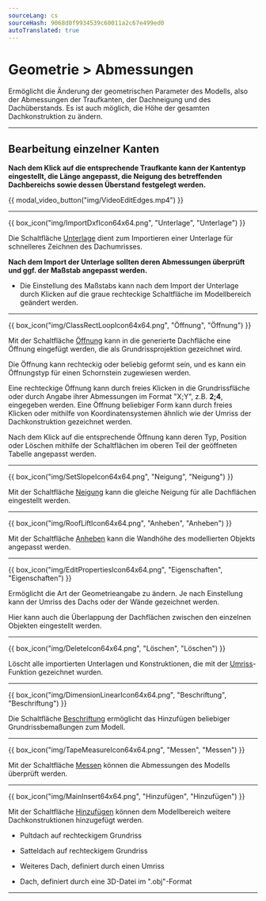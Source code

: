 ```yaml
---
sourceLang: cs
sourceHash: 9068d0f9934539c60011a2c67e499ed0
autoTranslated: true
---
```


# Geometrie &gt; Abmessungen

<p>Ermöglicht die Änderung der geometrischen Parameter des Modells, also der Abmessungen der Traufkanten, der Dachneigung und des Dachüberstands. Es ist auch möglich, die Höhe der gesamten Dachkonstruktion zu ändern.</p>

<hr class="main">

<h2>Bearbeitung einzelner Kanten</h2>
<p><b>Nach dem Klick auf die entsprechende Traufkante kann der Kantentyp eingestellt, die Länge angepasst, die Neigung des betreffenden Dachbereichs sowie dessen Überstand festgelegt werden.</b></p>

{{ modal_video_button("img/VideoEditEdges.mp4") }}

<hr class="main">

{{ box_icon("img/ImportDxfIcon64x64.png", "Unterlage", "Unterlage") }}

<p>Die Schaltfläche <u>Unterlage</u> dient zum Importieren einer Unterlage für schnelleres Zeichnen des Dachumrisses.</p>

<p><b>Nach dem Import der Unterlage sollten deren Abmessungen überprüft und ggf. der Maßstab angepasst werden.</b></p>

<ul>
  <li><p>Die Einstellung des Maßstabs kann nach dem Import der Unterlage durch Klicken auf die graue rechteckige Schaltfläche im Modellbereich geändert werden.</p></li>
</ul>

<hr class="main">

{{ box_icon("img/ClassRectLoopIcon64x64.png", "Öffnung", "Öffnung") }}

<p>Mit der Schaltfläche <u>Öffnung</u> kann in die generierte Dachfläche eine Öffnung eingefügt werden, die als Grundrissprojektion gezeichnet wird.</p>

<p>Die Öffnung kann rechteckig oder beliebig geformt sein, und es kann ein Öffnungstyp für einen Schornstein zugewiesen werden.</p>

<p>Eine rechteckige Öffnung kann durch freies Klicken in die Grundrissfläche oder durch Angabe ihrer Abmessungen im Format "X;Y", z.B. <b>2;4</b>, eingegeben werden. Eine Öffnung beliebiger Form kann durch freies Klicken oder mithilfe von Koordinatensystemen ähnlich wie der Umriss der Dachkonstruktion gezeichnet werden.</p>

<p>Nach dem Klick auf die entsprechende Öffnung kann deren Typ, Position oder Löschen mithilfe der Schaltflächen im oberen Teil der geöffneten Tabelle angepasst werden.</p>

<hr class="main">

{{ box_icon("img/SetSlopeIcon64x64.png", "Neigung", "Neigung") }}

<p>Mit der Schaltfläche <u>Neigung</u> kann die gleiche Neigung für alle Dachflächen eingestellt werden.</p>

<hr class="main">

{{ box_icon("img/RoofLiftIcon64x64.png", "Anheben", "Anheben") }}

<p>Mit der Schaltfläche <u>Anheben</u> kann die Wandhöhe des modellierten Objekts angepasst werden.</p>

<hr class="main">

{{ box_icon("img/EditPropertiesIcon64x64.png", "Eigenschaften", "Eigenschaften") }}

<p>Ermöglicht die Art der Geometrieangabe zu ändern. Je nach Einstellung kann der Umriss des Dachs oder der Wände gezeichnet werden.</p>

<p>Hier kann auch die Überlappung der Dachflächen zwischen den einzelnen Objekten eingestellt werden.</p>

<hr class="main">

{{ box_icon("img/DeleteIcon64x64.png", "Löschen", "Löschen") }}

<p>Löscht alle importierten Unterlagen und Konstruktionen, die mit der <u>Umriss</u>-Funktion gezeichnet wurden.</p>

<hr class="main">

{{ box_icon("img/DimensionLinearIcon64x64.png", "Beschriftung", "Beschriftung") }}

<p>Die Schaltfläche <u>Beschriftung</u> ermöglicht das Hinzufügen beliebiger Grundrissbemaßungen zum Modell.</p>

<hr class="main">

{{ box_icon("img/TapeMeasureIcon64x64.png", "Messen", "Messen") }}

<p>Mit der Schaltfläche <u>Messen</u> können die Abmessungen des Modells überprüft werden.</p>

<hr class="main">

{{ box_icon("img/MainInsert64x64.png", "Hinzufügen", "Hinzufügen") }}

<p>Mit der Schaltfläche <u>Hinzufügen</u> können dem Modellbereich weitere Dachkonstruktionen hinzugefügt werden.</p>

<ul>
  <li><p>Pultdach auf rechteckigem Grundriss</p></li>
  <li><p>Satteldach auf rechteckigem Grundriss</p></li>
  <li><p>Weiteres Dach, definiert durch einen Umriss</p></li>
  <li><p>Dach, definiert durch eine 3D-Datei im ".obj"-Format</p></li>
</ul>

<hr class="main">

<!-- product: HiStruct Building Configurator -->